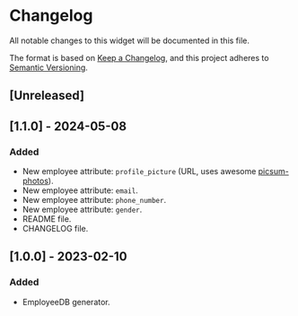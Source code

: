 # Changelog

All notable changes to this widget will be documented in this file.

The format is based on [Keep a Changelog](https://keepachangelog.com/en/1.0.0/), and this project adheres to [Semantic Versioning](https://semver.org/spec/v2.0.0.html).

## [Unreleased]

## [1.1.0] - 2024-05-08

### Added

-   New employee attribute: `profile_picture` (URL, uses awesome [picsum-photos](https://github.com/DMarby/picsum-photos)).
-   New employee attribute: `email`.
-   New employee attribute: `phone_number`.
-   New employee attribute: `gender`.
-   README file.
-   CHANGELOG file.

## [1.0.0] - 2023-02-10

### Added

-   EmployeeDB generator.
